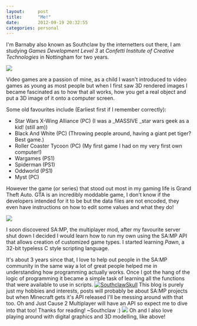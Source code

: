 ```yaml
---
layout:     post
title:      "Me!"
date:       2012-09-19 20:32:55
categories: personal
---
```

I'm Barnaby also known as Southclaw by the internetters out there, I am studying _Games Development Level 3_ at _Confetti Institute of Creative Technologies_ in Nottingham for two years. 
<!--more-->

[![](http://www.snc.ac.uk/college/images/confetti_ict.jpg)](http://www.snc.ac.uk/college/images/confetti_ict.jpg)

Video games are a passion of mine, as a child I wasn't introduced to video games as young as most people but when I first saw 3D rendered images I became fascinated as to how that all works, how you get a real object and put a 3D image of it onto a computer screen.

Some old favourites include (Earliest first if I remember correctly): 

  * Star Wars X-Wing Alliance (PC) (I was a _MASSIVE _star wars geek as a kid! (still am))
  * Black And White (PC) (Throwing people around, having a giant pet tiger? Best game.)
  * Roller Coaster Tycoon (PC) (My first game I had on my very first own computer!)
  * Wargames (PS1)
  * Spiderman (PS1)
  * Oddworld (PS1)
  * Myst (PC)

However the game (or series) that stood out most in my gaming life is Grand Theft Auto. GTA is an incredibly moddable game, I don't know if the developers intended for it to be but the data files are not encoded, they even have instructions on how to edit some values and what they do! 

[![](http://www.sa-mp.com/images/logo.gif)](http://www.sa-mp.com/images/logo.gif)

I soon discovered SA:MP, the multiplayer mod, after my favourite server shut down I decided I would learn how to run my own using the SA:MP API that allows creation of customized game types. I started learning _Pawn_, a 32-bit typeless C style scripting language.

It's about 3 years since that, I love to help out people in the SA:MP community in the same way a lot of great people helped me in understanding how programming actually works. Once I got the hang of the logic of programming it became a simple task of learning all the functions that were available to use in scripts. [![SouthclawSkull](http://southclawjk.files.wordpress.com/2013/07/skull-thing1.png?w=240)](http://southclawjk.files.wordpress.com/2013/07/skull-thing1.png) This blog is purely just my hobbies and interests, posts will probably be about SA:MP projects but when Minecraft gets it's API released I'll be messing around with that too. Oh and Just Cause 2 Multiplayer will have an API so expect me to dive into that too! Thanks for reading! ~Southclaw :) [![](http://i.imgur.com/fOzwr.png)](http://i.imgur.com/fOzwr.png) Oh and I also love playing around with digital graphics and 3D modelling, like above!
